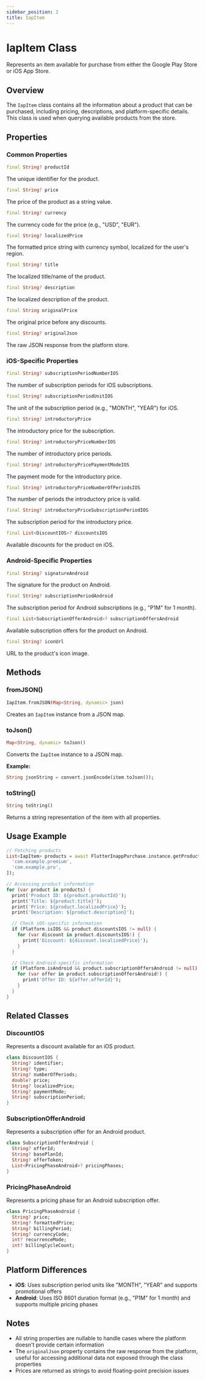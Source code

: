 ```yaml
---
sidebar_position: 2
title: IapItem
---
```


# IapItem Class

Represents an item available for purchase from either the Google Play Store or iOS App Store.

## Overview

The `IapItem` class contains all the information about a product that can be purchased, including pricing, descriptions, and platform-specific details. This class is used when querying available products from the store.

## Properties

### Common Properties

```dart
final String? productId
```

The unique identifier for the product.

```dart
final String? price
```

The price of the product as a string value.

```dart
final String? currency
```

The currency code for the price (e.g., "USD", "EUR").

```dart
final String? localizedPrice
```

The formatted price string with currency symbol, localized for the user's region.

```dart
final String? title
```

The localized title/name of the product.

```dart
final String? description
```

The localized description of the product.

```dart
final String originalPrice
```

The original price before any discounts.

```dart
final String? originalJson
```

The raw JSON response from the platform store.

### iOS-Specific Properties

```dart
final String? subscriptionPeriodNumberIOS
```

The number of subscription periods for iOS subscriptions.

```dart
final String? subscriptionPeriodUnitIOS
```

The unit of the subscription period (e.g., "MONTH", "YEAR") for iOS.

```dart
final String? introductoryPrice
```

The introductory price for the subscription.

```dart
final String? introductoryPriceNumberIOS
```

The number of introductory price periods.

```dart
final String? introductoryPricePaymentModeIOS
```

The payment mode for the introductory price.

```dart
final String? introductoryPriceNumberOfPeriodsIOS
```

The number of periods the introductory price is valid.

```dart
final String? introductoryPriceSubscriptionPeriodIOS
```

The subscription period for the introductory price.

```dart
final List<DiscountIOS>? discountsIOS
```

Available discounts for the product on iOS.

### Android-Specific Properties

```dart
final String? signatureAndroid
```

The signature for the product on Android.

```dart
final String? subscriptionPeriodAndroid
```

The subscription period for Android subscriptions (e.g., "P1M" for 1 month).

```dart
final List<SubscriptionOfferAndroid>? subscriptionOffersAndroid
```

Available subscription offers for the product on Android.

```dart
final String? iconUrl
```

URL to the product's icon image.

## Methods

### fromJSON()

```dart
IapItem.fromJSON(Map<String, dynamic> json)
```

Creates an `IapItem` instance from a JSON map.

### toJson()

```dart
Map<String, dynamic> toJson()
```

Converts the `IapItem` instance to a JSON map.

**Example:**

```dart
String jsonString = convert.jsonEncode(item.toJson());
```

### toString()

```dart
String toString()
```

Returns a string representation of the item with all properties.

## Usage Example

```dart
// Fetching products
List<IapItem> products = await FlutterInappPurchase.instance.getProducts([
  'com.example.premium',
  'com.example.pro',
]);

// Accessing product information
for (var product in products) {
  print('Product ID: ${product.productId}');
  print('Title: ${product.title}');
  print('Price: ${product.localizedPrice}');
  print('Description: ${product.description}');

  // Check iOS-specific information
  if (Platform.isIOS && product.discountsIOS != null) {
    for (var discount in product.discountsIOS!) {
      print('Discount: ${discount.localizedPrice}');
    }
  }

  // Check Android-specific information
  if (Platform.isAndroid && product.subscriptionOffersAndroid != null) {
    for (var offer in product.subscriptionOffersAndroid!) {
      print('Offer ID: ${offer.offerId}');
    }
  }
}
```

## Related Classes

### DiscountIOS

Represents a discount available for an iOS product.

```dart
class DiscountIOS {
  String? identifier;
  String? type;
  String? numberOfPeriods;
  double? price;
  String? localizedPrice;
  String? paymentMode;
  String? subscriptionPeriod;
}
```

### SubscriptionOfferAndroid

Represents a subscription offer for an Android product.

```dart
class SubscriptionOfferAndroid {
  String? offerId;
  String? basePlanId;
  String? offerToken;
  List<PricingPhaseAndroid>? pricingPhases;
}
```

### PricingPhaseAndroid

Represents a pricing phase for an Android subscription offer.

```dart
class PricingPhaseAndroid {
  String? price;
  String? formattedPrice;
  String? billingPeriod;
  String? currencyCode;
  int? recurrenceMode;
  int? billingCycleCount;
}
```

## Platform Differences

- **iOS**: Uses subscription period units like "MONTH", "YEAR" and supports promotional offers
- **Android**: Uses ISO 8601 duration format (e.g., "P1M" for 1 month) and supports multiple pricing phases

## Notes

- All string properties are nullable to handle cases where the platform doesn't provide certain information
- The `originalJson` property contains the raw response from the platform, useful for accessing additional data not exposed through the class properties
- Prices are returned as strings to avoid floating-point precision issues
